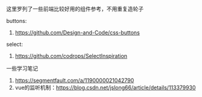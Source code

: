 这里罗列了一些前端比较好用的组件参考，不用重复造轮子

buttons:
1. https://github.com/Design-and-Code/css-buttons

select:
1. https://github.com/codrops/SelectInspiration

一些学习笔记
1. https://segmentfault.com/a/1190000021042790
2. vue的监听机制：https://blog.csdn.net/jslong66/article/details/113379930